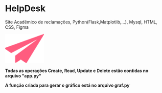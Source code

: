 # HelpDesk
Site Acadêmico de reclamações, Python(Flask,Matplotlib,...), Mysql, HTML, CSS, Figma

<img src="/static/img/aviao1cadastraraluno.png">

<b> Todas as operações Create, Read, Update e Delete estão contidas no arquivo "app.py"<b>

<b> A função criada para gerar o gráfico está no arquivo graf.py <b>
